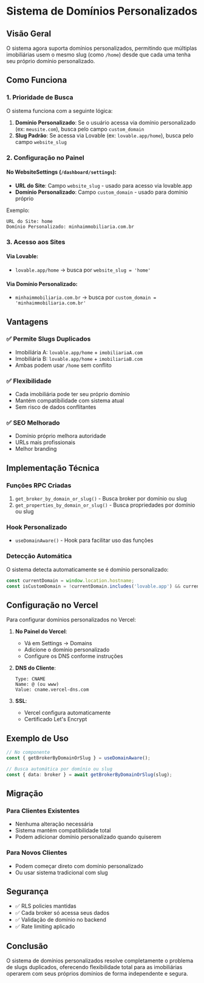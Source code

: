 # Sistema de Domínios Personalizados

## Visão Geral

O sistema agora suporta domínios personalizados, permitindo que múltiplas imobiliárias usem o mesmo slug (como `/home`) desde que cada uma tenha seu próprio domínio personalizado.

## Como Funciona

### 1. Prioridade de Busca
O sistema funciona com a seguinte lógica:
1. **Domínio Personalizado**: Se o usuário acessa via domínio personalizado (ex: `meusite.com`), busca pelo campo `custom_domain`
2. **Slug Padrão**: Se acessa via Lovable (ex: `lovable.app/home`), busca pelo campo `website_slug`

### 2. Configuração no Painel

#### No WebsiteSettings (`/dashboard/settings`):
- **URL do Site**: Campo `website_slug` - usado para acesso via lovable.app
- **Domínio Personalizado**: Campo `custom_domain` - usado para domínio próprio

Exemplo:
```
URL do Site: home
Domínio Personalizado: minhaimmobiliaria.com.br
```

### 3. Acesso aos Sites

#### Via Lovable:
- `lovable.app/home` → busca por `website_slug = 'home'`

#### Via Domínio Personalizado:
- `minhaimmobiliaria.com.br` → busca por `custom_domain = 'minhaimmobiliaria.com.br'`

## Vantagens

### ✅ Permite Slugs Duplicados
- Imobiliária A: `lovable.app/home` + `imobiliariaA.com`
- Imobiliária B: `lovable.app/home` + `imobiliariaB.com`
- Ambas podem usar `/home` sem conflito

### ✅ Flexibilidade
- Cada imobiliária pode ter seu próprio domínio
- Mantém compatibilidade com sistema atual
- Sem risco de dados conflitantes

### ✅ SEO Melhorado
- Domínio próprio melhora autoridade
- URLs mais profissionais
- Melhor branding

## Implementação Técnica

### Funções RPC Criadas
1. `get_broker_by_domain_or_slug()` - Busca broker por domínio ou slug
2. `get_properties_by_domain_or_slug()` - Busca propriedades por domínio ou slug

### Hook Personalizado
- `useDomainAware()` - Hook para facilitar uso das funções

### Detecção Automática
O sistema detecta automaticamente se é domínio personalizado:
```typescript
const currentDomain = window.location.hostname;
const isCustomDomain = !currentDomain.includes('lovable.app') && currentDomain !== 'localhost';
```

## Configuração no Vercel

Para configurar domínios personalizados no Vercel:

1. **No Painel do Vercel**:
   - Vá em Settings → Domains
   - Adicione o domínio personalizado
   - Configure os DNS conforme instruções

2. **DNS do Cliente**:
   ```
   Type: CNAME
   Name: @ (ou www)
   Value: cname.vercel-dns.com
   ```

3. **SSL**:
   - Vercel configura automaticamente
   - Certificado Let's Encrypt

## Exemplo de Uso

```typescript
// No componente
const { getBrokerByDomainOrSlug } = useDomainAware();

// Busca automática por domínio ou slug
const { data: broker } = await getBrokerByDomainOrSlug(slug);
```

## Migração

### Para Clientes Existentes
- Nenhuma alteração necessária
- Sistema mantém compatibilidade total
- Podem adicionar domínio personalizado quando quiserem

### Para Novos Clientes
- Podem começar direto com domínio personalizado
- Ou usar sistema tradicional com slug

## Segurança

- ✅ RLS policies mantidas
- ✅ Cada broker só acessa seus dados
- ✅ Validação de domínio no backend
- ✅ Rate limiting aplicado

## Conclusão

O sistema de domínios personalizados resolve completamente o problema de slugs duplicados, oferecendo flexibilidade total para as imobiliárias operarem com seus próprios domínios de forma independente e segura.